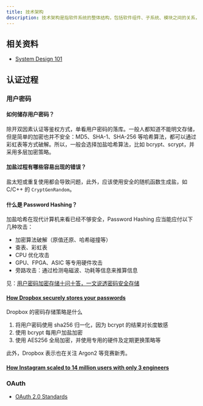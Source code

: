 ```yaml
---
title: 技术架构
description: 技术架构是指软件系统的整体结构，包括软件组件、子系统、模块之间的关系，以及软件系统的外部特性和行为。技术架构设计是软件开发的重要环节，它决定了软件系统的质量、性能、可维护性和可扩展性。
---
```


## 相关资料

* [System Design 101](https://bytebytego.com/guides/)

## 认证过程

### 用户密码

#### 如何储存用户密码？

除开双因素认证等鉴权方式，单看用户密码的落库。一般人都知道不能明文存储，但是简单的加密也并不安全：MD5、SHA-1、SHA-256 等哈希算法，都可以通过彩虹表等方式破解。所以，一般会选择加盐哈希算法，比如 bcrypt、scrypt，并采用多层加密策略。

#### 加盐过程有哪些容易出现的错误？

盐太短或重复使用都会导致问题，此外，应该使用安全的随机函数生成盐，如 C/C++ 的 `CryptGenRandom`。

#### 什么是 Password Hashing？

加盐哈希在现代计算机来看已经不够安全，Password Hashing 应当能应付以下几种攻击：

* 加密算法破解（原值还原、哈希碰撞等）
* 查表、彩虹表
* CPU 优化攻击
* GPU、FPGA、ASIC 等专用硬件攻击
* 旁路攻击：通过检测电磁波、功耗等信息来推算信息

见：[用户密码加密存储十问十答，一文说透密码安全存储](https://www.cnblogs.com/xinzhao/p/6035847.html)

#### [How Dropbox securely stores your passwords](https://dropbox.tech/security/how-dropbox-securely-stores-your-passwords)

Dropbox 的密码存储策略是什么

1. 将用户密码使用 sha256 归一化，因为 bcrypt 的结果对长度敏感
2. 使用 bcrypt 每用户加盐加密
3. 使用 AES256 全局加密，并使用专用的硬件及定期更换策略等

此外，Dropbox 表示也在关注 Argon2 等竞赛新秀。

#### [How Instagram scaled to 14 million users with only 3 engineers](https://read.engineerscodex.com/p/how-instagram-scaled-to-14-million)

### OAuth

* [OAuth 2.0 Standards](https://oauth.net/2/)
